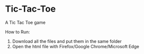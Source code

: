 # Tic-Tac-Toe
A Tic Tac Toe game

How to Run:
1) Download all the files and put them in the same folder
2) Open the html file with Firefox/Google Chrome/Microsoft Edge
